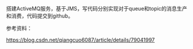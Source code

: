 搭建ActiveMQ服务，基于JMS，写代码分别实现对于queue和topic的消息生产和消费，代码提交到github。

参考资料：

https://blog.csdn.net/qiangcuo6087/article/details/79041997

